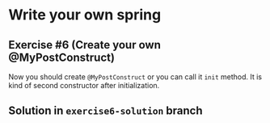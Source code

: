 # Write your own spring
## Exercise #6 (Create your own @MyPostConstruct)
Now you should create ```@MyPostConstruct``` or you can call it ```init``` method. It is kind of second constructor after initialization. 

## Solution in ```exercise6-solution``` branch
